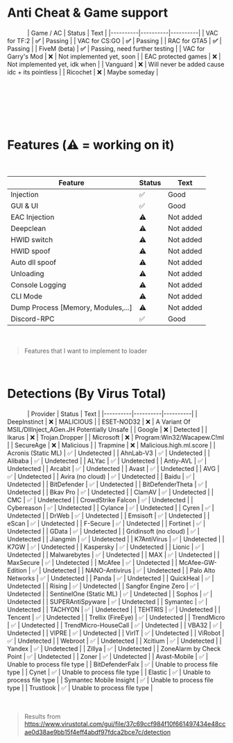 # Anti Cheat & Game support
ㅤㅤ ㅤ
| Game / AC | Status | Text |
|----------|----------|----------|
| VAC for TF:2 | **✅** | Passing | 
| VAC for CS:GO | **✅** | Passing |
| RAC for GTA5 | **✅** | Passing |
| FiveM (beta) | **✅** | Passing, need further testing |
| VAC for Garry's Mod | ❌ | Not implemented yet, soon |
| EAC protected games | ❌ | Not implemented yet, idk when |
| Vanguard | ❌ | Will never be added cause idc + its pointless |
| Ricochet | ❌ | Maybe someday |

ㅤㅤ ㅤ
 
ㅤㅤ ㅤ
 
ㅤㅤ ㅤ

# Features (⚠️ = working on it)
ㅤㅤ ㅤ

| Feature | Status | Text |
|----------|----------|----------|
| Injection | ✅ | Good | 
| GUI & UI | ✅ | Good |
| EAC Injection | ⚠️ | Not added |
| Deepclean | ⚠️ | Not added |
| HWID switch | ⚠️ | Not added |
| HWID spoof | ⚠️ | Not added |
| Auto dll spoof | ⚠️ | Not added |
| Unloading | ⚠️ | Not added |
| Console Logging | ⚠️ | Not added |
| CLI Mode | ⚠️ | Not added |
| Dump Process [Memory, Modules,...] | ⚠️ |Not added
| Discord-RPC | ✅ | Good |

ㅤㅤ ㅤ
> Features that I want to implement to loader

ㅤㅤ ㅤ



# Detections (By Virus Total) 
ㅤㅤ ㅤ
| Provider | Status | Text |
|----------|----------|----------|
| DeepInstinct | ❌ | MALICIOUS | 
| ESET-NOD32 | ❌ | A Variant Of MSIL/DllInject_AGen.JH Potentially Unsafe |
| Google | ❌ | Detected |
| Ikarus | ❌ | Trojan.Dropper |
| Microsoft | ❌ | Program:Win32/Wacapew.C!ml |
| SecureAge | ❌ | Malicious |
| Trapmine | ❌ | Malicious.high.ml.score |
| Acronis (Static ML) | ✅ | Undetected |
| AhnLab-V3 | ✅ | Undetected |
| Alibaba | ✅ | Undetected |
| ALYac | ✅ | Undetected |
| Antiy-AVL | ✅ | Undetected |
| Arcabit | ✅ | Undetected |
| Avast | ✅ | Undetected |
| AVG | ✅ | Undetected |
| Avira (no cloud) | ✅ | Undetected |
| Baidu | ✅ | Undetected |
| BitDefender | ✅ | Undetected |
| BitDefenderTheta | ✅ | Undetected |
| Bkav Pro | ✅ | Undetected |
| ClamAV | ✅ | Undetected |
| CMC | ✅ | Undetected |
| CrowdStrike Falcon | ✅ | Undetected |
| Cybereason | ✅ | Undetected |
| Cylance | ✅ | Undetected |
| Cyren | ✅ | Undetected |
| DrWeb | ✅ | Undetected |
| Emsisoft | ✅ | Undetected |
| eScan | ✅ | Undetected |
| F-Secure | ✅ | Undetected |
| Fortinet | ✅ | Undetected |
| GData | ✅ | Undetected |
| Gridinsoft (no cloud) | ✅ | Undetected |
| Jiangmin | ✅ | Undetected |
| K7AntiVirus | ✅ | Undetected |
| K7GW | ✅ | Undetected |
| Kaspersky | ✅ | Undetected |
| Lionic | ✅ | Undetected |
| Malwarebytes | ✅ | Undetected |
| MAX | ✅ | Undetected |
| MaxSecure | ✅ | Undetected |
| McAfee | ✅ | Undetected |
| McAfee-GW-Edition | ✅ | Undetected |
| NANO-Antivirus | ✅ | Undetected |
| Palo Alto Networks | ✅ | Undetected |
| Panda | ✅ | Undetected |
| QuickHeal | ✅ | Undetected |
| Rising | ✅ | Undetected |
| Sangfor Engine Zero | ✅ | Undetected |
| SentinelOne (Static ML) | ✅ | Undetected |
| Sophos | ✅ | Undetected |
| SUPERAntiSpyware | ✅ | Undetected |
| Symantec | ✅ | Undetected |
| TACHYON | ✅ | Undetected |
| TEHTRIS | ✅ | Undetected |
| Tencent | ✅ | Undetected |
| Trellix (FireEye) | ✅ | Undetected |
| TrendMicro | ✅ | Undetected |
| TrendMicro-HouseCall | ✅ | Undetected |
| VBA32 | ✅ | Undetected |
| VIPRE | ✅ | Undetected |
| VirIT | ✅ | Undetected |
| ViRobot | ✅ | Undetected |
| Webroot | ✅ | Undetected |
| Xcitium | ✅ | Undetected |
| Yandex | ✅ | Undetected |
| Zillya | ✅ | Undetected |
| ZoneAlarm by Check Point | ✅ | Undetected |
| Zoner | ✅ | Undetected |
| Avast-Mobile | ✅ | Unable to process file type |
| BitDefenderFalx | ✅ | Unable to process file type |
| Cynet | ✅ | Unable to process file type |
| Elastic | ✅ | Unable to process file type |
| Symantec Mobile Insight | ✅ | Unable to process file type |
| Trustlook | ✅ | Unable to process file type |


ㅤㅤ ㅤ
 
> Results from https://www.virustotal.com/gui/file/37c69ccf984f10f661497434e48ccae0d38ae9bb15f4eff4abdf97fdca2bce7c/detection
ㅤㅤ ㅤ
ㅤㅤ ㅤ

